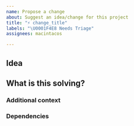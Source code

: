 ```yaml
---
name: Propose a change
about: Suggest an idea/change for this project
title: "⚡️ change_title"
labels: "\U0001F4E8 Needs Triage"
assignees: macintacos

---
```


## Idea

<!-- A clear and concise description of what you want to happen. -->

## What is this solving?

<!-- A clear and concise description of what the problem is. Ex. I'm always frustrated when [...] -->

### Additional context

<!-- Add any other context or screenshots about the feature request here. -->

### Dependencies

<!--
> List any other tasks/issues would need to be resolved if this were to be implemented; this can be incentive to create additional tickets, if needed.
- [ ] Dependency 1
- [ ] Dependency 2
-->
